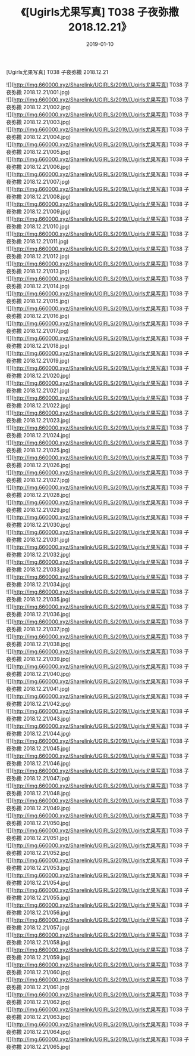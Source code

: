 ﻿---
layout: post
title:  《[Ugirls尤果写真] T038 子夜弥撒 2018.12.21》
date:   2019-01-10
img: http://img.660000.xyz/Sharelink/UGIRLS/2019/[Ugirls尤果写真] T038 子夜弥撒 2018.12.21/000.jpg
categories: [美女, 清纯, 唯美]
---

[Ugirls尤果写真] T038 子夜弥撒 2018.12.21

 ![](http://img.660000.xyz/Sharelink/UGIRLS/2019/[Ugirls尤果写真] T038 子夜弥撒 2018.12.21/001.jpg) <br>![](http://img.660000.xyz/Sharelink/UGIRLS/2019/[Ugirls尤果写真] T038 子夜弥撒 2018.12.21/002.jpg) <br>![](http://img.660000.xyz/Sharelink/UGIRLS/2019/[Ugirls尤果写真] T038 子夜弥撒 2018.12.21/003.jpg) <br>![](http://img.660000.xyz/Sharelink/UGIRLS/2019/[Ugirls尤果写真] T038 子夜弥撒 2018.12.21/004.jpg) <br>![](http://img.660000.xyz/Sharelink/UGIRLS/2019/[Ugirls尤果写真] T038 子夜弥撒 2018.12.21/005.jpg) <br>![](http://img.660000.xyz/Sharelink/UGIRLS/2019/[Ugirls尤果写真] T038 子夜弥撒 2018.12.21/006.jpg) <br>![](http://img.660000.xyz/Sharelink/UGIRLS/2019/[Ugirls尤果写真] T038 子夜弥撒 2018.12.21/007.jpg) <br>![](http://img.660000.xyz/Sharelink/UGIRLS/2019/[Ugirls尤果写真] T038 子夜弥撒 2018.12.21/008.jpg) <br>![](http://img.660000.xyz/Sharelink/UGIRLS/2019/[Ugirls尤果写真] T038 子夜弥撒 2018.12.21/009.jpg) <br>![](http://img.660000.xyz/Sharelink/UGIRLS/2019/[Ugirls尤果写真] T038 子夜弥撒 2018.12.21/010.jpg) <br>![](http://img.660000.xyz/Sharelink/UGIRLS/2019/[Ugirls尤果写真] T038 子夜弥撒 2018.12.21/011.jpg) <br>![](http://img.660000.xyz/Sharelink/UGIRLS/2019/[Ugirls尤果写真] T038 子夜弥撒 2018.12.21/012.jpg) <br>![](http://img.660000.xyz/Sharelink/UGIRLS/2019/[Ugirls尤果写真] T038 子夜弥撒 2018.12.21/013.jpg) <br>![](http://img.660000.xyz/Sharelink/UGIRLS/2019/[Ugirls尤果写真] T038 子夜弥撒 2018.12.21/014.jpg) <br>![](http://img.660000.xyz/Sharelink/UGIRLS/2019/[Ugirls尤果写真] T038 子夜弥撒 2018.12.21/015.jpg) <br>![](http://img.660000.xyz/Sharelink/UGIRLS/2019/[Ugirls尤果写真] T038 子夜弥撒 2018.12.21/016.jpg) <br>![](http://img.660000.xyz/Sharelink/UGIRLS/2019/[Ugirls尤果写真] T038 子夜弥撒 2018.12.21/017.jpg) <br>![](http://img.660000.xyz/Sharelink/UGIRLS/2019/[Ugirls尤果写真] T038 子夜弥撒 2018.12.21/018.jpg) <br>![](http://img.660000.xyz/Sharelink/UGIRLS/2019/[Ugirls尤果写真] T038 子夜弥撒 2018.12.21/019.jpg) <br>![](http://img.660000.xyz/Sharelink/UGIRLS/2019/[Ugirls尤果写真] T038 子夜弥撒 2018.12.21/020.jpg) <br>![](http://img.660000.xyz/Sharelink/UGIRLS/2019/[Ugirls尤果写真] T038 子夜弥撒 2018.12.21/021.jpg) <br>![](http://img.660000.xyz/Sharelink/UGIRLS/2019/[Ugirls尤果写真] T038 子夜弥撒 2018.12.21/022.jpg) <br>![](http://img.660000.xyz/Sharelink/UGIRLS/2019/[Ugirls尤果写真] T038 子夜弥撒 2018.12.21/023.jpg) <br>![](http://img.660000.xyz/Sharelink/UGIRLS/2019/[Ugirls尤果写真] T038 子夜弥撒 2018.12.21/024.jpg) <br>![](http://img.660000.xyz/Sharelink/UGIRLS/2019/[Ugirls尤果写真] T038 子夜弥撒 2018.12.21/025.jpg) <br>![](http://img.660000.xyz/Sharelink/UGIRLS/2019/[Ugirls尤果写真] T038 子夜弥撒 2018.12.21/026.jpg) <br>![](http://img.660000.xyz/Sharelink/UGIRLS/2019/[Ugirls尤果写真] T038 子夜弥撒 2018.12.21/027.jpg) <br>![](http://img.660000.xyz/Sharelink/UGIRLS/2019/[Ugirls尤果写真] T038 子夜弥撒 2018.12.21/028.jpg) <br>![](http://img.660000.xyz/Sharelink/UGIRLS/2019/[Ugirls尤果写真] T038 子夜弥撒 2018.12.21/029.jpg) <br>![](http://img.660000.xyz/Sharelink/UGIRLS/2019/[Ugirls尤果写真] T038 子夜弥撒 2018.12.21/030.jpg) <br>![](http://img.660000.xyz/Sharelink/UGIRLS/2019/[Ugirls尤果写真] T038 子夜弥撒 2018.12.21/031.jpg) <br>![](http://img.660000.xyz/Sharelink/UGIRLS/2019/[Ugirls尤果写真] T038 子夜弥撒 2018.12.21/032.jpg) <br>![](http://img.660000.xyz/Sharelink/UGIRLS/2019/[Ugirls尤果写真] T038 子夜弥撒 2018.12.21/033.jpg) <br>![](http://img.660000.xyz/Sharelink/UGIRLS/2019/[Ugirls尤果写真] T038 子夜弥撒 2018.12.21/034.jpg) <br>![](http://img.660000.xyz/Sharelink/UGIRLS/2019/[Ugirls尤果写真] T038 子夜弥撒 2018.12.21/035.jpg) <br>![](http://img.660000.xyz/Sharelink/UGIRLS/2019/[Ugirls尤果写真] T038 子夜弥撒 2018.12.21/036.jpg) <br>![](http://img.660000.xyz/Sharelink/UGIRLS/2019/[Ugirls尤果写真] T038 子夜弥撒 2018.12.21/037.jpg) <br>![](http://img.660000.xyz/Sharelink/UGIRLS/2019/[Ugirls尤果写真] T038 子夜弥撒 2018.12.21/038.jpg) <br>![](http://img.660000.xyz/Sharelink/UGIRLS/2019/[Ugirls尤果写真] T038 子夜弥撒 2018.12.21/039.jpg) <br>![](http://img.660000.xyz/Sharelink/UGIRLS/2019/[Ugirls尤果写真] T038 子夜弥撒 2018.12.21/040.jpg) <br>![](http://img.660000.xyz/Sharelink/UGIRLS/2019/[Ugirls尤果写真] T038 子夜弥撒 2018.12.21/041.jpg) <br>![](http://img.660000.xyz/Sharelink/UGIRLS/2019/[Ugirls尤果写真] T038 子夜弥撒 2018.12.21/042.jpg) <br>![](http://img.660000.xyz/Sharelink/UGIRLS/2019/[Ugirls尤果写真] T038 子夜弥撒 2018.12.21/043.jpg) <br>![](http://img.660000.xyz/Sharelink/UGIRLS/2019/[Ugirls尤果写真] T038 子夜弥撒 2018.12.21/044.jpg) <br>![](http://img.660000.xyz/Sharelink/UGIRLS/2019/[Ugirls尤果写真] T038 子夜弥撒 2018.12.21/045.jpg) <br>![](http://img.660000.xyz/Sharelink/UGIRLS/2019/[Ugirls尤果写真] T038 子夜弥撒 2018.12.21/046.jpg) <br>![](http://img.660000.xyz/Sharelink/UGIRLS/2019/[Ugirls尤果写真] T038 子夜弥撒 2018.12.21/047.jpg) <br>![](http://img.660000.xyz/Sharelink/UGIRLS/2019/[Ugirls尤果写真] T038 子夜弥撒 2018.12.21/048.jpg) <br>![](http://img.660000.xyz/Sharelink/UGIRLS/2019/[Ugirls尤果写真] T038 子夜弥撒 2018.12.21/049.jpg) <br>![](http://img.660000.xyz/Sharelink/UGIRLS/2019/[Ugirls尤果写真] T038 子夜弥撒 2018.12.21/050.jpg) <br>![](http://img.660000.xyz/Sharelink/UGIRLS/2019/[Ugirls尤果写真] T038 子夜弥撒 2018.12.21/051.jpg) <br>![](http://img.660000.xyz/Sharelink/UGIRLS/2019/[Ugirls尤果写真] T038 子夜弥撒 2018.12.21/052.jpg) <br>![](http://img.660000.xyz/Sharelink/UGIRLS/2019/[Ugirls尤果写真] T038 子夜弥撒 2018.12.21/053.jpg) <br>![](http://img.660000.xyz/Sharelink/UGIRLS/2019/[Ugirls尤果写真] T038 子夜弥撒 2018.12.21/054.jpg) <br>![](http://img.660000.xyz/Sharelink/UGIRLS/2019/[Ugirls尤果写真] T038 子夜弥撒 2018.12.21/055.jpg) <br>![](http://img.660000.xyz/Sharelink/UGIRLS/2019/[Ugirls尤果写真] T038 子夜弥撒 2018.12.21/056.jpg) <br>![](http://img.660000.xyz/Sharelink/UGIRLS/2019/[Ugirls尤果写真] T038 子夜弥撒 2018.12.21/057.jpg) <br>![](http://img.660000.xyz/Sharelink/UGIRLS/2019/[Ugirls尤果写真] T038 子夜弥撒 2018.12.21/058.jpg) <br>![](http://img.660000.xyz/Sharelink/UGIRLS/2019/[Ugirls尤果写真] T038 子夜弥撒 2018.12.21/059.jpg) <br>![](http://img.660000.xyz/Sharelink/UGIRLS/2019/[Ugirls尤果写真] T038 子夜弥撒 2018.12.21/060.jpg) <br>![](http://img.660000.xyz/Sharelink/UGIRLS/2019/[Ugirls尤果写真] T038 子夜弥撒 2018.12.21/061.jpg) <br>![](http://img.660000.xyz/Sharelink/UGIRLS/2019/[Ugirls尤果写真] T038 子夜弥撒 2018.12.21/062.jpg) <br>![](http://img.660000.xyz/Sharelink/UGIRLS/2019/[Ugirls尤果写真] T038 子夜弥撒 2018.12.21/063.jpg) <br>![](http://img.660000.xyz/Sharelink/UGIRLS/2019/[Ugirls尤果写真] T038 子夜弥撒 2018.12.21/064.jpg) <br>![](http://img.660000.xyz/Sharelink/UGIRLS/2019/[Ugirls尤果写真] T038 子夜弥撒 2018.12.21/065.jpg) <br>